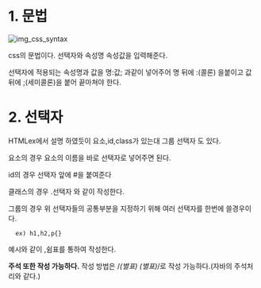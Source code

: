 # 1. 문법
![img_css_syntax](https://github.com/gy7559/Web/assets/62734041/65419530-2635-47fb-9ec0-1fb3badce051)

css의 문법이다.
선택자와 속성명 속성값을 입력해준다.

선택자에 적용되는 속성명과 값을 명:값; 과같이 넣어주어 
명 뒤에 :(콜론) 을붙이고 값 뒤에 ;(세미콜론)을 붙어 끝마쳐야 한다.     


# 2. 선택자 
HTMLex에서 설명 하였듯이 요소,id,class가 있는대 그룹 선택자 도 있다.

요소의 경우 요소의 이름을 바로 선택자로 넣어주면 된다.


id의 경우 선택자 앞에 #을 붙여준다


클래스의 경우 .선택자 와 같이 작성한다.



그룹의 경우 위 선택자들의 공통부분을 지정하기 위해 여러 선택자를 한번에 쓸경우이다.

      ex) h1,h2,p{}

예시와 같이 ,쉼표를 통하여 작성한다.


**주석 또한 작성 가능하다.**
작성 방법은 /*(별표) (별표)*/로 작성 가능하다.(자바의 주석처리와 같다.)




